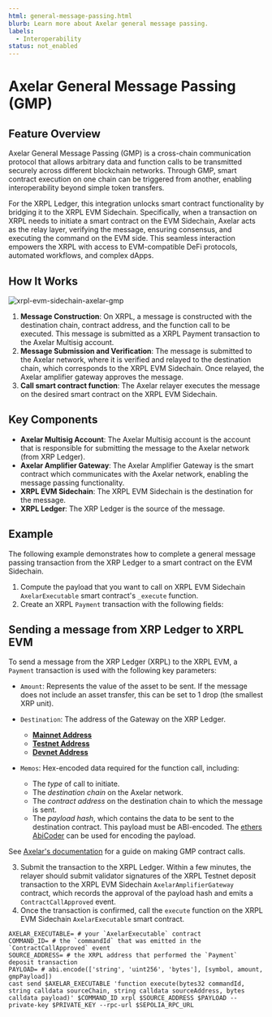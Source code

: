 ```yaml
---
html: general-message-passing.html
blurb: Learn more about Axelar general message passing.
labels:
  - Interoperability
status: not_enabled
---
```


# Axelar General Message Passing (GMP)

## Feature Overview

Axelar General Message Passing (GMP) is a cross-chain communication protocol that allows arbitrary data and function calls to be transmitted securely across different blockchain networks. Through GMP, smart contract execution on one chain can be triggered from another, enabling interoperability beyond simple token transfers.

For the XRPL Ledger, this integration unlocks smart contract functionality by bridging it to the XRPL EVM Sidechain. Specifically, when a transaction on XRPL needs to initiate a smart contract on the EVM Sidechain, Axelar acts as the relay layer, verifying the message, ensuring consensus, and executing the command on the EVM side. This seamless interaction empowers the XRPL with access to EVM-compatible DeFi protocols, automated workflows, and complex dApps.

## How It Works

![xrpl-evm-sidechain-axelar-gmp](./img/evm-sidechain-axelar-gmp.png)

1. **Message Construction**: On XRPL, a message is constructed with the destination chain, contract address, and the function call to be executed. This message is submitted as a XRPL Payment transaction to the Axelar Multisig account.
2. **Message Submission and Verification**: The message is submitted to the Axelar network, where it is verified and relayed to the destination chain, which corresponds to the XRPL EVM Sidechain. Once relayed, the Axelar amplifier gateway approves the message.
3. **Call smart contract function**: The Axelar relayer executes the message on the desired smart contract on the XRPL EVM Sidechain.

## Key Components

- **Axelar Multisig Account**: The Axelar Multisig account is the account that is responsible for submitting the message to the Axelar network (from XRP Ledger).
- **Axelar Amplifier Gateway**: The Axelar Amplifier Gateway is the smart contract which communicates with the Axelar network, enabling the message passing functionality.
- **XRPL EVM Sidechain**: The XRPL EVM Sidechain is the destination for the message.
- **XRPL Ledger**: The XRP Ledger is the source of the message.

## Example

The following example demonstrates how to complete a general message passing transaction from the XRP Ledger to a smart contract on the EVM Sidechain.

1. Compute the payload that you want to call on XRPL EVM Sidechain `AxelarExecutable` smart contract's `_execute` function.
2. Create an XRPL `Payment` transaction with the following fields:

## Sending a message from XRP Ledger to XRPL EVM

To send a message from the XRP Ledger (XRPL) to the XRPL EVM, a `Payment` transaction is used with the following key parameters:

- `Amount`: Represents the value of the asset to be sent. If the message does not include an asset transfer, this can be set to 1 drop (the smallest XRP unit).
- `Destination`: The address of the Gateway on the XRP Ledger.
  - [**Mainnet Address**](https://github.com/axelarnetwork/axelar-contract-deployments/blob/main/axelar-chains-config/info/mainnet.json)
  - [**Testnet Address**](https://github.com/axelarnetwork/axelar-contract-deployments/blob/main/axelar-chains-config/info/testnet.json#L2603)
  - [**Devnet Address**](https://github.com/axelarnetwork/axelar-contract-deployments/blob/main/axelar-chains-config/info/devnet-amplifier.json#L985)

- `Memos`: Hex-encoded data required for the function call, including:
  - The _type_ of call to initiate.
  - The _destination chain_ on the Axelar network.
  - The _contract address_ on the destination chain to which the message is sent.
  - The _payload hash_, which contains the data to be sent to the destination contract. This payload must be ABI-encoded. The [ethers AbiCoder](https://docs.ethers.org/v6/api/abi/abi-coder/#AbiCoder-encode) can be used for encoding the payload.

See [Axelar's documentation](https://github.com/axelarnetwork/axelar-contract-deployments/tree/main/xrpl#general-message-passing) for a guide on making GMP contract calls.


3. Submit the transaction to the XRPL Ledger. Within a few minutes, the relayer should submit validator signatures of the XRPL Testnet deposit transaction to the XRPL EVM Sidechain `AxelarAmplifierGateway` contract, which records the approval of the payload hash and emits a `ContractCallApproved` event.
4. Once the transaction is confirmed, call the `execute` function on the XRPL EVM Sidechain `AxelarExecutable` smart contract.

```
AXELAR_EXECUTABLE= # your `AxelarExecutable` contract
COMMAND_ID= # the `commandId` that was emitted in the `ContractCallApproved` event
SOURCE_ADDRESS= # the XRPL address that performed the `Payment` deposit transaction
PAYLOAD= # abi.encode(['string', 'uint256', 'bytes'], [symbol, amount, gmpPayload])
cast send $AXELAR_EXECUTABLE 'function execute(bytes32 commandId, string calldata sourceChain, string calldata sourceAddress, bytes calldata payload)' $COMMAND_ID xrpl $SOURCE_ADDRESS $PAYLOAD --private-key $PRIVATE_KEY --rpc-url $SEPOLIA_RPC_URL
```
